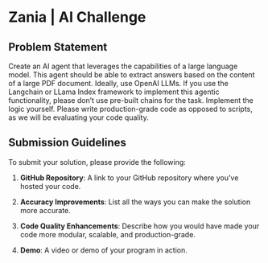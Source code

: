 # Zania | AI Challenge

## Problem Statement

Create an AI agent that leverages the capabilities of a large language model. This agent should be able to extract answers based on the content of a large PDF document. Ideally, use OpenAI LLMs. If you use the Langchain or LLama Index framework to implement this agentic functionality, please don’t use pre-built chains for the task. Implement the logic yourself. Please write production-grade code as opposed to scripts, as we will be evaluating your code quality.

## Submission Guidelines

To submit your solution, please provide the following:

1. **GitHub Repository**: A link to your GitHub repository where you've hosted your code.

2. **Accuracy Improvements**: List all the ways you can make the solution more accurate.

3. **Code Quality Enhancements**: Describe how you would have made your code more modular, scalable, and production-grade.

4. **Demo**: A video or demo of your program in action.
